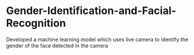 # Gender-Identification-and-Facial-Recognition
Developed a machine learning model which uses live camera to identify the gender of the face detected in the camera
